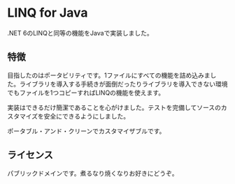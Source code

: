# LINQ for Java

.NET 6のLINQと同等の機能をJavaで実装しました。

## 特徴

目指したのはポータビリティです。1ファイルにすべての機能を詰め込みました。ライブラリを導入する手続きが面倒だったりライブラリを導入できない環境でもファイルを1つコピーすればLINQの機能を使えます。

実装はできるだけ簡潔であることを心がけました。テストを完備してソースのカスタマイズを安全にできるようにしました。

ポータブル・アンド・クリーンでカスタマイザブルです。

## ライセンス

パブリックドメインです。煮るなり焼くなりお好きにどうぞ。
